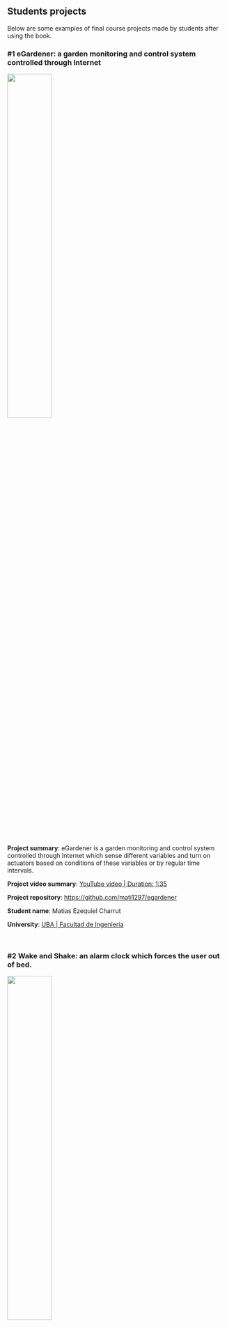 ## Students projects 

Below are some examples of final course projects made by students after using the book.

### #1 eGardener: a garden monitoring and control system controlled through Internet

<img src="https://github.com/armBookCodeExamples/StudentsProjects/blob/main/eGardener.png" style="width:45%;">

**Project summary**: eGardener is a garden monitoring and control system controlled through Internet which sense different variables and turn on actuators based on conditions of these variables or by regular time intervals.

**Project video summary**: [YouTube video | Duration: 1:35](https://youtu.be/BZyBL0NqB34)

**Project repository**: https://github.com/mati1297/egardener

**Student name**: Matias Ezequiel Charrut

**University**: [UBA | Facultad de Ingeniería](https://www.fi.uba.ar/)

<br>

### #2 Wake and Shake: an alarm clock which forces the user out of bed.

<img src="https://github.com/armBookCodeExamples/StudentsProjects/blob/main/wakeandshakepic.png" style="width:45%;">

**Project summary**: Wake and Shake is an alarm clock which at the instance of the set alarm time, the user's blanket is pulled off their bed, a bright light turns on, and an annoying buzzer sounds. In order to stop the alarm, the user must get out of bed and stand in front of an IR sensor for a given amount of time (3 seconds for this demo). Once the alarm is off, the light remains on if there is not enough light already in the room, and turns off when there is.

**Project video summary**: [YouTube video | Duration: 2:11](https://youtu.be/qOXlusPb564)

**Project repository**: https://github.com/dylandrobi/WakeAndShake

**Students name**: Dylan Robichaud and Gabi Acosta

**University**: [Union College](https://www.union.edu/ecbe)


### #1 eGardener: a garden monitoring and control system controlled through Internet

<img src="https://github.com/armBookCodeExamples/StudentsProjects/blob/main/Rastreador GPS Hardware.png" style="width:45%;">

**Project summary**: GPS tracker system for intelligence tasks, consists of an autonomous device built with the objective of getting the localization of himself in real time, and sending it to a remote base, in order to keep the track of a vehicle.

**Project video summary**: [YouTube video | Duration: 1:51](https://www.youtube.com/watch?v=9S-8hwkwxjU)

**Project repository**: https://github.com/FacundoBaez1994/Rastreador-GPS-

**Student name**: Baez Facundo Emiliano

**University**: [UBA | Facultad de Ingeniería](https://www.fi.uba.ar/)

